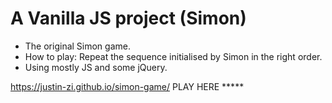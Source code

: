 # A Vanilla JS project (Simon)

- The original Simon game.
- How to play: Repeat the sequence initialised by Simon in the right order.
- Using mostly JS and some jQuery.

https://justin-zi.github.io/simon-game/ PLAY HERE *****
